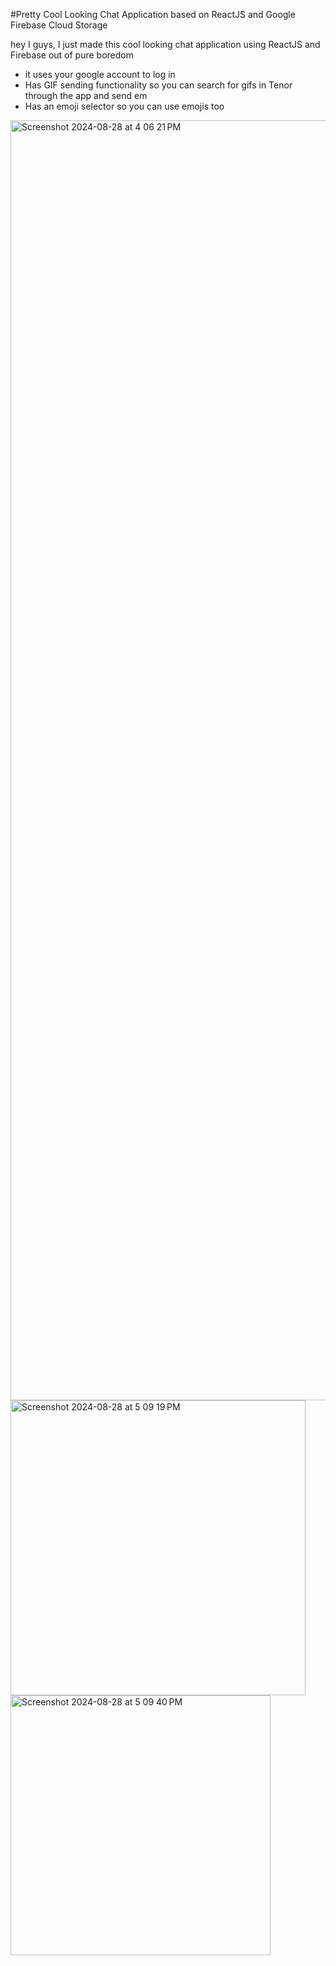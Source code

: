 #Pretty Cool Looking Chat Application based on ReactJS and Google Firebase Cloud Storage

hey I guys, I just made this cool looking chat application using ReactJS and Firebase out of pure boredom

 - it uses your google account to log in
 - Has GIF sending functionality so you can search for gifs in Tenor through the app and send em
 - Has an emoji selector so you can use emojis too

<img width="2048" alt="Screenshot 2024-08-28 at 4 06 21 PM" src="https://github.com/user-attachments/assets/fd0aac97-512e-4e85-a5a9-31ef9d99a467">

<img width="472" alt="Screenshot 2024-08-28 at 5 09 19 PM" src="https://github.com/user-attachments/assets/273d1589-674d-4bb8-9a89-94b3862ca089">

<img width="416" alt="Screenshot 2024-08-28 at 5 09 40 PM" src="https://github.com/user-attachments/assets/8e8645e9-907d-4cc7-9787-1ce1ec1e3c40">
